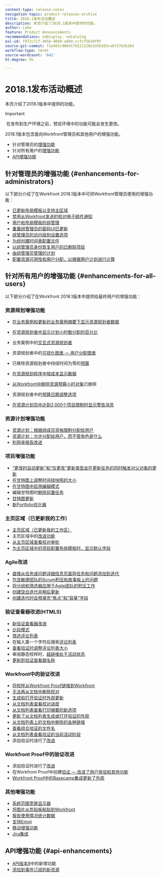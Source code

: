 ```yaml
---
content-type: release-notes
navigation-topic: product-releases-archive
title: 2018.1发布活动概述
description: 本页介绍了2018.1版本中提供的功能。
author: Luke
feature: Product Announcements
recommendations: noDisplay, noCatalog
exl-id: f972c717-305b-4660-a094-ccfcf563df0f
source-git-commit: f1e463c90641f9221228e335b583cab72762b3bd
workflow-type: tm+mt
source-wordcount: '641'
ht-degree: 0%

---
```


# 2018.1发布活动概述

本页介绍了2018.1版本中提供的功能。  

>[!IMPORTANT]
>
> 在发布到生产环境之前，预览环境中的功能可能会发生更改。

2018.1版本包含面向Workfront管理员和其他用户的增强功能。

* 针对管理员的[增强功能](#enhancements-for-administrators)
* 针对所有用户的[增强功能](#enhancements-for-all-users)
* [API增强功能](#api-enhancements)

## 针对管理员的增强功能 {#enhancements-for-administrators}

以下部分介绍了在Workfront 2018.1版本中可供Workfront管理员使用的增强功能：

* [已更新布局模板以支持主区域](../../../../product-announcements/product-releases/quarterly-release-archive/2018.1-release-activity/2018-1-beta-1-release-activity.md#updated-layout-template-to-support-the-home-area)
* [禁用从Workfront发送的校对电子邮件通知](../../../../product-announcements/product-releases/quarterly-release-archive/2018.1-release-activity/2018-1-beta-1-release-activity.md#disable-proofing-email-notifications)
* [用户和布局模板的组管理](../../../../product-announcements/product-releases/quarterly-release-archive/2018.1-release-activity/2018-1-beta-2-release-activity.md#group-administration-for-users-and-layout-templates)
* [重置组管理员的密码UI已更新](../../../../product-announcements/product-releases/quarterly-release-archive/2018.1-release-activity/2018-1-beta-3-release-activity.md#reset-password-ui-updated-for-group-administrators)
* [组管理员的访问级别设置选项](../../../../product-announcements/product-releases/quarterly-release-archive/2018.1-release-activity/2018-1-beta-3-release-activity.md#access-level-setup-options-for-group-administrators)
* [为组创建时间表配置文件](../../../../product-announcements/product-releases/quarterly-release-archive/2018.1-release-activity/2018-1-beta-3-release-activity.md#create-timesheet-profiles-for-groups)
* [以组管理员身份恢复用户的已删除项目](../../../../product-announcements/product-releases/quarterly-release-archive/2018.1-release-activity/2018-1-beta-3-release-activity.md#recover-deleted-items-for-users-as-a-group-administrator)
* [由组管理员管理的计划](../../../../product-announcements/product-releases/quarterly-release-archive/2018.1-release-activity/2018-1-beta-4-release-activity.md#schedules-managed-by-group-administrators) 
* [配置资源可用性和用户分配，以根据用户计划进行计算](../../../../product-announcements/product-releases/quarterly-release-archive/2018.1-release-activity/2018-1-beta-final-release-activity.md#configure-resource-availability-and-user-allocations)

## 针对所有用户的增强功能 {#enhancements-for-all-users}

以下部分介绍了在Workfront 2018.1版本中提供给最终用户的增强功能：

### 资源规划增强功能

* [在业务案例和更新的业务案例摘要下显示资源规划者数据](../../../../product-announcements/product-releases/quarterly-release-archive/2018.1-release-activity/2018-1-beta-1-release-activity.md#display-resource-planner-data-under-the-business-case)
* [在资源规划者中显示计划小时数分配的百分比](../../../../product-announcements/product-releases/quarterly-release-archive/2018.1-release-activity/2018-1-beta-1-release-activity.md#display-the-percentage-of-planned-hour-allocation-in-the-resource-planner)
* 业务案例中的[交互式资源规划者](../../../../product-announcements/product-releases/quarterly-release-archive/2018.1-release-activity/2018-1-beta-2-release-activity.md#interactive-resource-planner-in-the-business-case)
* 资源规划者中的[可视化图表 — 用户分配图表](../../../../product-announcements/product-releases/quarterly-release-archive/2018.1-release-activity/2018-1-beta-2-release-activity.md#visualization-in-the-resource-planner) 
* 已移除资源规划者中持续时间为零的[预算](../../../../product-announcements/product-releases/quarterly-release-archive/2018.1-release-activity/2018-1-beta-3-release-activity.md#budget-with-zero-duration-in-the-resource-planner)

* [在资源规划程序中按成本显示数据](../../../../product-announcements/product-releases/quarterly-release-archive/2018.1-release-activity/2018-1-beta-3-release-activity.md#show-data-by-cost-in-the-resource-planner)
* [从Workfront中删除资源预算小时对象](../../../../product-announcements/product-releases/quarterly-release-archive/2018.1-release-activity/2018-1-beta-4-release-activity.md#remove-resource-budgeted-hour-object-from-workfront)已删除

* 资源规划者中的[预算日期调整选项](../../../../product-announcements/product-releases/quarterly-release-archive/2018.1-release-activity/2018-1-beta-4-release-activity.md#budget-date-adjustment-option-in-the-resource-planner) 
* [在资源计划员中达到2,000个项目限制时显示警告消息](../../../../product-announcements/product-releases/quarterly-release-archive/2018.1-release-activity/2018-1-beta-final-release-activity.md#warning-message-displays-when-the-2000-item-limit-is-reached)

### 资源计划增强功能

* [资源计划：根据组成员资格限制分配给用户](../../../../product-announcements/product-releases/quarterly-release-archive/2018.1-release-activity/2018-1-beta-4-release-activity.md#restrict-assignments-to-users-based-on-group) 
* [资源计划：允许分配给用户，而不管角色是什么](../../../../product-announcements/product-releases/quarterly-release-archive/2018.1-release-activity/2018-1-beta-4-release-activity.md#allow-assignments-to-users-regardless-of-role) 
* [利用率报告改进](../../../../product-announcements/product-releases/quarterly-release-archive/2018.1-release-activity/2018-1-beta-4-release-activity.md#utilization-report-improvements) 

### 项目增强功能

* [“更改时自动更新”和“仅更改”更新类型会在更新任务的同时触发对父对象的更新](../../../../product-announcements/product-releases/quarterly-release-archive/2018.1-release-activity/2018-1-beta-1-release-activity.md#update-types-trigger-updates-to-the-parent-object)
* [在甘特图上调整时间线快照的大小](../../../../product-announcements/product-releases/quarterly-release-archive/2018.1-release-activity/2018-1-beta-2-release-activity.md#resize-timeline-snapshot-on-the-gantt-chart)
* [在甘特图中启用编辑模式](../../../../product-announcements/product-releases/quarterly-release-archive/2018.1-release-activity/2018-1-beta-3-release-activity.md#enable-edit-mode-in-gantt) 
* 编辑甘特图时[删除前置任务](../../../../product-announcements/product-releases/quarterly-release-archive/2018.1-release-activity/2018-1-beta-3-release-activity.md#remove-predecessors-when-editing-the-gantt-chart)
* [甘特图更新](../../../../product-announcements/product-releases/quarterly-release-archive/2018.1-release-activity/2018-1-beta-4-release-activity.md#gantt-chart-updates) 
* [新Portfolio优化器](../../../../product-announcements/product-releases/quarterly-release-archive/2018.1-release-activity/2018-1-beta-4-release-activity.md#new-portfolio-optimizer) 

### 主页区域（已更新我的工作）

* [主页区域（已更新我的工作区）](../../../../product-announcements/product-releases/quarterly-release-archive/2018.1-release-activity/2018-1-beta-1-release-activity.md#home-area)
* 主页区域中的[改进功能](../../../../product-announcements/product-releases/quarterly-release-archive/2018.1-release-activity/2018-1-beta-2-release-activity.md#improvements-in-the-home-area)
* [从主页区域查看校对审批](../../../../product-announcements/product-releases/quarterly-release-archive/2018.1-release-activity/2018-1-beta-3-release-activity.md#view-proof-approvals-from-the-home-area)
* [为主页区域中的项目配置布局模板时，显示默认字段](../../../../product-announcements/product-releases/quarterly-release-archive/2018.1-release-activity/2018-1-beta-3-release-activity.md#default-fields-are-displayed-when-configuring-the-layout-template-for-the-home-area)

### Agile改进

* [直接从任务或问题详细信息页面将任务和问题添加到迭代](../../../../product-announcements/product-releases/quarterly-release-archive/2018.1-release-activity/2018-1-beta-3-release-activity.md#add-tasks-and-issues-to-the-iteration-directly-from-the-task-or-issue)
* [包含敏捷团队的Scrum积压和故事板上的问题](../../../../product-announcements/product-releases/quarterly-release-archive/2018.1-release-activity/2018-1-beta-3-release-activity.md#include-issues-on-the-scrum-backlog)
* [将分组和筛选器应用于Agile团队的积压工作](../../../../product-announcements/product-releases/quarterly-release-archive/2018.1-release-activity/2018-1-beta-3-release-activity.md#apply-groupings-and-filters-to-the-backlog)
* [创建空白迭代并稍后更新](../../../../product-announcements/product-releases/quarterly-release-archive/2018.1-release-activity/2018-1-beta-3-release-activity.md#create-a-blank-iteration-and-update-it-later)
* [创建迭代时会预填充“焦点”和“容量”字段](../../../../product-announcements/product-releases/quarterly-release-archive/2018.1-release-activity/2018-1-beta-3-release-activity.md#focus-and-capacity-fields-are-prepopulated)

### 验证查看器改进(HTML5)

* [新验证查看器改进](../../../../product-announcements/product-releases/quarterly-release-archive/2018.1-release-activity/2018-1-beta-2-release-activity.md#html5-proofing-viewer-improvements) 
* [比较模式](../../../../product-announcements/product-releases/quarterly-release-archive/2018.1-release-activity/2018-1-beta-3-release-activity.md#compare-mode)
* [筛选评论列表](../../../../product-announcements/product-releases/quarterly-release-archive/2018.1-release-activity/2018-1-beta-3-release-activity.md#filter-comment-list)
* 在输入第一个字符后搜索[评论列表](../../../../product-announcements/product-releases/quarterly-release-archive/2018.1-release-activity/2018-1-beta-3-release-activity.md#comment-list-is-searched-after-first-character)
* [查看验证时调整评论列表大小](../../../../product-announcements/product-releases/quarterly-release-archive/2018.1-release-activity/2018-1-beta-4-release-activity.md#resize-the-comment-list-when-reviewing-proofs) 
* 审阅静态校样时，[超链接处于活动状态](../../../../product-announcements/product-releases/quarterly-release-archive/2018.1-release-activity/2018-1-beta-4-release-activity.md#hyperlinks-are-active-when-reviewing-static-proofs) 
* [更新到验证查看器名称](../../../../product-announcements/product-releases/quarterly-release-archive/2018.1-release-activity/2018-1-beta-final-release-activity.md#proofing-viewer-names-have-been-updated) 

### Workfront中的验证改进

* [将校样从Workfront Proof链接到Workfront](../../../../product-announcements/product-releases/quarterly-release-archive/2018.1-release-activity/2018-1-beta-3-release-activity.md#link-proofs-from-workfront-proof-to-workfront)
* [无法再从文档中删除校对](../../../../product-announcements/product-releases/quarterly-release-archive/2018.1-release-activity/2018-1-beta-3-release-activity.md#can-no-longer-remove-a-proof-from-a-document)
* [生成和打开验证时外观更新](../../../../product-announcements/product-releases/quarterly-release-archive/2018.1-release-activity/2018-1-beta-3-release-activity.md#updated-look-and-feel-when-generating-and-opening-proofs)
* [从文档列表查看校对进度](../../../../product-announcements/product-releases/quarterly-release-archive/2018.1-release-activity/2018-1-beta-4-release-activity.md#view-proof-progress-from-the-document-list)
* [从文档列表查看打印摘要的新选项](../../../../product-announcements/product-releases/quarterly-release-archive/2018.1-release-activity/2018-1-beta-4-release-activity.md#new-option-to-view-the-print-summary-from-the-document-list) 
* [更新了从文档列表生成或打开验证的外观](../../../../product-announcements/product-releases/quarterly-release-archive/2018.1-release-activity/2018-1-beta-4-release-activity.md#updated-look-and-feel-for-generating-or-opening-the-proof-from-document-list) 
* [从文档列表上的文档中删除的各种链接](../../../../product-announcements/product-releases/quarterly-release-archive/2018.1-release-activity/2018-1-beta-4-release-activity.md#various-links-removed-from-the-document-list) 
* [查看组合验证的文件名](../../../../product-announcements/product-releases/quarterly-release-archive/2018.1-release-activity/2018-1-beta-4-release-activity.md#view-file-names-on-combined-proofs) 
* [从文档列表查看验证的当前活动阶段](../../../../product-announcements/product-releases/quarterly-release-archive/2018.1-release-activity/2018-1-beta-4-release-activity.md#view-the-current-active-stage-of-a-proof-from-the-document-list) 
* 添加验证时进行了[改进](../../../../product-announcements/product-releases/quarterly-release-archive/2018.1-release-activity/2018-1-beta-4-release-activity.md#improvements-when-adding-proofs) 

### Workfront Proof中的验证改进

* 添加验证时进行了[改进](../../../../product-announcements/product-releases/quarterly-release-archive/2018.1-release-activity/2018-1-beta-4-release-activity.md#improvements-when-adding-proofs) 
* 在Workfront Proof中创建[验证 — 改进了用户体验和其他功能](../../../../product-announcements/product-releases/quarterly-release-archive/2018.1-release-activity/2018-1-beta-4-release-activity.md#proof-creation-in-workfront-proof) 
* [Workfront Proof中的Basecamp集成更新了外观](../../../../product-announcements/product-releases/quarterly-release-archive/2018.1-release-activity/2018-1-beta-4-release-activity.md#updated-look-and-feel-with-basecamp-integration-in-workfront-proof) 

### 其他增强功能

* [系统范围宽屏显示器](../../../../product-announcements/product-releases/quarterly-release-archive/2018.1-release-activity/2018-1-beta-2-release-activity.md#system-wide-widescreen-display)
* [将图片从剪贴板粘贴到Workfront](../../../../product-announcements/product-releases/quarterly-release-archive/2018.1-release-activity/2018-1-beta-4-release-activity.md#paste-documents-to-workfront-from-the-clipboard) 
* [报告使用情况统计数据](../../../../product-announcements/product-releases/quarterly-release-archive/2018.1-release-activity/2018-1-beta-4-release-activity.md#report-usage-statistics) 
* [支持Emoji](../../../../product-announcements/product-releases/quarterly-release-archive/2018.1-release-activity/2018-1-beta-4-release-activity.md#emoji-support) 
* [移动增强功能](../../../../product-announcements/product-releases/quarterly-release-archive/2018.1-release-activity/2018-1-beta-final-release-activity.md#mobile-enhancements) 
* [Jira集成](../../../../product-announcements/product-releases/quarterly-release-archive/2018.1-release-activity/2018-1-beta-final-release-activity.md#jira-integration) 

## API增强功能 {#api-enhancements}

* [API版本9](../../../../wf-api/api/new-api-version-9.md)中的新增功能 
* [添加到事件订阅的新资源](../../../../product-announcements/product-releases/quarterly-release-archive/2018.1-release-activity/2018-1-beta-1-release-activity.md#new-resources-added-to-event-subscriptions)
